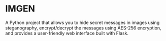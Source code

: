 # IMGEN
A Python project that allows you to hide secret messages in images using steganography, encrypt/decrypt the messages using AES-256 encryption, and provides a user-friendly web interface built with Flask.
